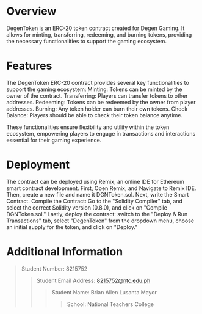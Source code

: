 # Overview
DegenToken is an ERC-20 token contract created for Degen Gaming. It allows for minting, transferring, redeeming, and burning tokens, providing the necessary functionalities to support the gaming ecosystem.

# Features
The DegenToken ERC-20 contract provides several key functionalities to support the gaming ecosystem:
Minting: Tokens can be minted by the owner of the contract.
Transferring: Players can transfer tokens to other addresses.
Redeeming: Tokens can be redeemed by the owner from player addresses.
Burning: Any token holder can burn their own tokens.
Check Balance: Players should be able to check their token balance anytime.

These functionalities ensure flexibility and utility within the token ecosystem, empowering players to engage in transactions and interactions essential for their gaming experience.

# Deployment
The contract can be deployed using Remix, an online IDE for Ethereum smart contract development. First, Open Remix, and Navigate to Remix IDE. Then, create a new file and name it DGNToken.sol. Next, write the Smart Contract. Compile the Contract: Go to the "Solidity Compiler" tab, and select the correct Solidity version (0.8.0), and click on "Compile DGNToken.sol." Lastly, deploy the contract: switch to the "Deploy & Run Transactions" tab, select "DegenToken" from the dropdown menu, choose an initial supply for the token, and click on "Deploy."

# Additional Information
> Student Number: 8215752
>> Student Email Address: 8215752@ntc.edu.ph
>>> Student Name: Brian Allen Lusanta Mayor
>>>> School: National Teachers College
